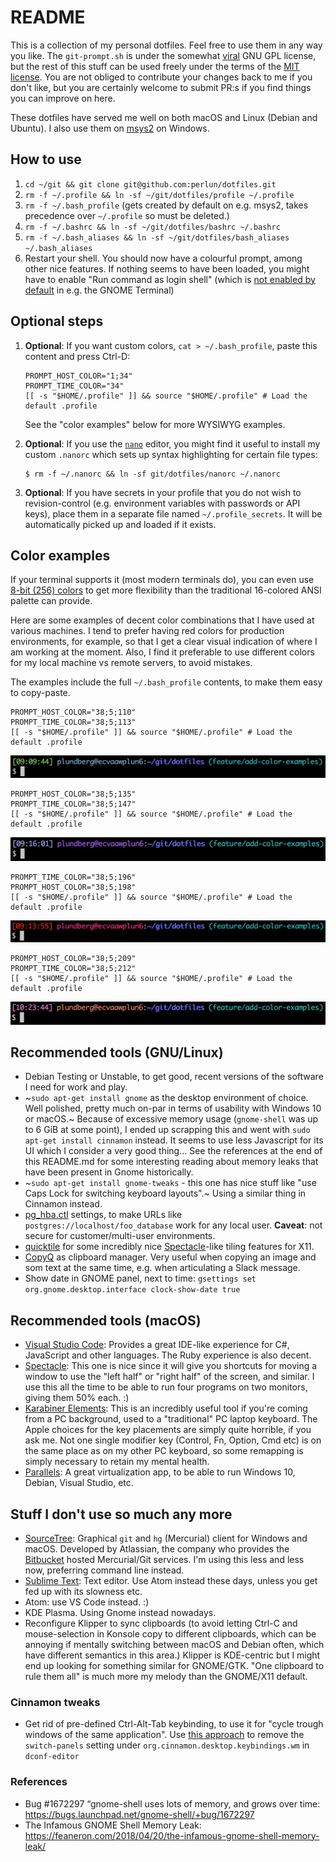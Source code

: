 README
======

This is a collection of my personal dotfiles. Feel free to use them in any
way you like. The `git-prompt.sh` is under the somewhat
[viral](http://en.wikipedia.org/wiki/GNU_General_Public_License#.22Viral.22_nature)
GNU GPL license, but the rest of this stuff can be used freely under the
terms of the [MIT license](LICENSE). You are not obliged to contribute your
changes back to me if you don't like, but you are certainly welcome to
submit PR:s if you find things you can improve on here.

These dotfiles have served me well on both macOS and Linux (Debian and
Ubuntu). I also use them on [msys2](https://www.msys2.org/) on Windows.

## How to use

1. `cd ~/git && git clone git@github.com:perlun/dotfiles.git`
1. `rm -f ~/.profile && ln -sf ~/git/dotfiles/profile ~/.profile`
1. `rm -f ~/.bash_profile` (gets created by default on e.g. msys2, takes precedence over `~/.profile` so must be deleted.)
1. `rm -f ~/.bashrc && ln -sf ~/git/dotfiles/bashrc ~/.bashrc`
1. `rm -f ~/.bash_aliases && ln -sf ~/git/dotfiles/bash_aliases ~/.bash_aliases`
1. Restart your shell. You should now have a colourful prompt, among other
   nice features. If nothing seems to have been loaded, you might have to
   enable "Run command as login shell" (which is [not enabled by default](https://askubuntu.com/a/598072/305208) in e.g. the GNOME Terminal)

## Optional steps

1. **Optional**: If you want custom colors, `cat > ~/.bash_profile`, paste
   this content and press Ctrl-D:

       PROMPT_HOST_COLOR="1;34"
       PROMPT_TIME_COLOR="34"
       [[ -s "$HOME/.profile" ]] && source "$HOME/.profile" # Load the default .profile

   See the "color examples" below for more WYSIWYG examples.

1. **Optional**:  If you use the [`nano`](https://www.nano-editor.org)
   editor, you might find it useful to install my custom `.nanorc` which sets up syntax highlighting for certain file types:

    ```shell
    $ rm -f ~/.nanorc && ln -sf git/dotfiles/nanorc ~/.nanorc
    ```

1. **Optional**: If you have secrets in your profile that you do not wish
   to revision-control (e.g. environment variables with passwords or API
   keys), place them in a separate file named `~/.profile_secrets`. It will
   be automatically picked up and loaded if it exists.

## Color examples

If your terminal supports it (most modern terminals do), you can even use [8-bit (256)
colors](https://en.wikipedia.org/wiki/ANSI_escape_code#8-bit) to get more flexibility
than the traditional 16-colored ANSI palette can provide.

Here are some examples of decent color combinations that I have used at
various machines. I tend to prefer having red colors for production
environments, for example, so that I get a clear visual indication of where
I am working at the moment. Also, I find it preferable to use different
colors for my local machine vs remote servers, to avoid mistakes.

The examples include the full `~/.bash_profile` contents, to make them easy to copy-paste.

```shell
PROMPT_HOST_COLOR="38;5;110"
PROMPT_TIME_COLOR="38;5;113"
[[ -s "$HOME/.profile" ]] && source "$HOME/.profile" # Load the default .profile
```

![Color 110 and 113](/colors/110-113.png)

```
PROMPT_HOST_COLOR="38;5;135"
PROMPT_TIME_COLOR="38;5;147"
[[ -s "$HOME/.profile" ]] && source "$HOME/.profile" # Load the default .profile
```

![Color 135 and 147](/colors/135-147.png)

```
PROMPT_TIME_COLOR="38;5;196"
PROMPT_HOST_COLOR="38;5;198"
[[ -s "$HOME/.profile" ]] && source "$HOME/.profile" # Load the default .profile
```

![Color 196 and 198](/colors/196-198.png)

```
PROMPT_HOST_COLOR="38;5;209"
PROMPT_TIME_COLOR="38;5;212"
[[ -s "$HOME/.profile" ]] && source "$HOME/.profile" # Load the default .profile
```

![Color 209 and 212](/colors/209-212.png)

## Recommended tools (GNU/Linux)

- Debian Testing or Unstable, to get good, recent versions of the software
  I need for work and play.
- ~`sudo apt-get install gnome` as the desktop environment of choice. Well
  polished, pretty much on-par in terms of usability with Windows 10 or
  macOS.~ Because of excessive memory usage (`gnome-shell` was up to 6 GiB at 
  some point), I ended up scrapping this and went with `sudo apt-get install cinnamon`
  instead. It seems to use less Javascript for its UI which I consider a very good
  thing... See the references at the end of this README.md for some interesting
  reading about memory leaks that have been present in Gnome historically.
- ~`sudo apt-get install gnome-tweaks` - this one has nice stuff like "use
  Caps Lock for switching keyboard layouts".~ Using a similar thing in
  Cinnamon instead.
- [pg_hba.ctl](pg_hba.ctl) settings, to make URLs like
  `postgres://localhost/foo_database` work for any local user. **Caveat**:
  not secure for customer/multi-user environments.
- [quicktile](https://github.com/ssokolow/quicktile) for some incredibly
  nice [Spectacle](http://spectacleapp.com/)-like tiling features for
  X11.
- [CopyQ](https://hluk.github.io/CopyQ/) as clipboard manager. Very useful
  when copying an image and som text at the same time, e.g. when articulating
  a Slack message.
- Show date in GNOME panel, next to time: `gsettings set org.gnome.desktop.interface clock-show-date true`

## Recommended tools (macOS)

- [Visual Studio Code](https://code.visualstudio.com/): Provides a great
  IDE-like experience for C#, JavaScript and other languages. The Ruby
  experience is also decent.
- [Spectacle](http://spectacleapp.com/): This one is nice since it will
  give you shortcuts for moving a window to use the "left half" or "right
  half" of the screen, and similar. I use this all the time to be able to
  run four programs on two monitors, giving them 50% each. :)
- [Karabiner Elements](https://pqrs.org/osx/karabiner//): This is an
  incredibly useful tool if you're coming from a PC background, used to a
  "traditional" PC laptop keyboard. The Apple choices for the key
  placements are simply quite horrible, if you ask me. Not one single
  modifier key (Control, Fn, Option, Cmd etc) is on the same place as on my
  other PC keyboard, so some remapping is simply necessary to retain my
  mental health.
- [Parallels](http://www.parallels.com): A great virtualization app, to be
  able to run Windows 10, Debian, Visual Studio, etc.

## Stuff I don't use so much any more

- [SourceTree](http://www.sourcetreeapp.com/): Graphical `git` and `hg`
  (Mercurial) client for Windows and macOS. Developed by Atlassian, the
  company who provides the [Bitbucket](http://www.bitbucket.org) hosted
  Mercurial/Git services. I'm using this less and less now, preferring
  command line instead.
- [Sublime Text](http://www.sublimetext.com): Text editor. Use Atom instead
  these days, unless you get fed up with its slowness etc.
- Atom: use VS Code instead. :)
- KDE Plasma. Using Gnome instead nowadays.
- Reconfigure Klipper to sync clipboards (to avoid letting Ctrl-C and
  mouse-selection in Konsole copy to different clipboards, which can be
  annoying if mentally switching between macOS and Debian often, which have
  different semantics in this area.) Klipper is KDE-centric but I might
  end up looking for something similar for GNOME/GTK. "One clipboard to
  rule them all" is much more my melody than the GNOME/X11 default.

### Cinnamon tweaks

- Get rid of pre-defined Ctrl-Alt-Tab keybinding, to use it for "cycle trough windows of the same application". Use [this approach](https://github.com/linuxmint/Cinnamon/issues/2539) to remove the `switch-panels` setting under `org.cinnamon.desktop.keybindings.wm` in `dconf-editor`

### References

- Bug #1672297 “gnome-shell uses lots of memory, and grows over time: https://bugs.launchpad.net/gnome-shell/+bug/1672297
- The Infamous GNOME Shell Memory Leak: https://feaneron.com/2018/04/20/the-infamous-gnome-shell-memory-leak/

